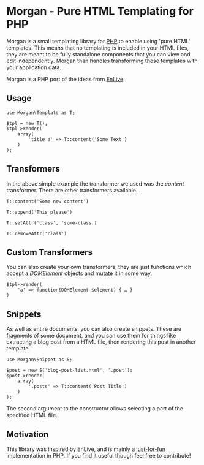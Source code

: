 
# Morgan - Pure HTML Templating for PHP

Morgan is a small templating library for [PHP](http://www.php.net) to enable using 'pure HTML' templates.  This means that no templating is included in your HTML files, they are meant to be fully standalone components that you can view and edit independently.  Morgan than handles transforming these templates with your application data.

Morgan is a PHP port of the ideas from [EnLive](https://github.com/cgrand/enlive).

## Usage

```
use Morgan\Template as T;

$tpl = new T();
$tpl->render(
    array(
        'title a' => T::content('Some Text')
    )
);
```

## Transformers

In the above simple example the transformer we used was the _content_ transformer.  There are other transformers available…

```
T::content('Some new content')

T::append('This please')

T::setAttr('class', 'some-class')

T::removeAttr('class')
```

## Custom Transformers

You can also create your own transformers, they are just functions which accept a _DOMElement_ objects and mutate it in some way.

```
$tpl->render(
    'a' => function(DOMElement $element) { … }
)
```

## Snippets

As well as entire documents, you can also create snippets.  These are fragments of some document, and you can use them for things like extracting a blog post from a HTML file, then rendering this post in another template.

```
use Morgan\Snippet as S;

$post = new S('blog-post-list.html', '.post');
$post->render(
    array(
        '.posts' => T::content('Post Title')
    )
);
```

The second argument to the constructor allows selecting a part of the specified HTML file.

## Motivation

This library was inspired by EnLive, and is mainly a [just-for-fun](http://en.wikipedia.org/wiki/Just_for_Fun) implementation in PHP.  If you find it useful though feel free to contribute!
